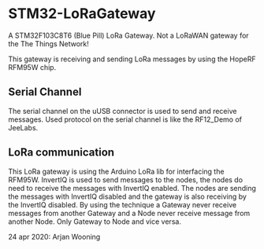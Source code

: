 # STM32-LoRaGateway
A STM32F103C8T6 (Blue Pill) LoRa Gateway. Not a LoRaWAN gateway for the The Things Network!

This gateway is receiving and sending LoRa messages by using the HopeRF RFM95W chip.

## Serial Channel
The serial channel on the uUSB connector is used to	send and receive messages. 
Used protocol on the serial channel is like the RF12_Demo of JeeLabs.

## LoRa communication
This LoRa gateway is using the Arduino LoRa lib for interfacing the RFM95W.
InvertIQ is used to send messages to the nodes, the nodes do need to receive the messages with InvertIQ enabled.
The nodes are sending the messages with InvertIQ disabled and the gateway is also receiving by the InvertIQ disabled.
By using the technique a Gateway never receive messages from another Gateway
and a Node never receive message from another Node.
Only Gateway to Node and vice versa.

24 apr 2020: Arjan Wooning
